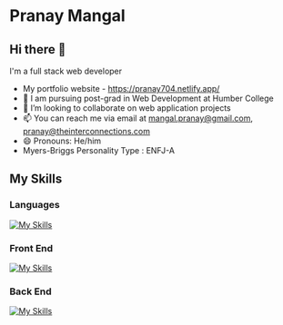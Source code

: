# Pranay Mangal
## Hi there 👋

  I'm a full stack web developer
- My portfolio website - https://pranay704.netlify.app/
- 🔭 I am pursuing post-grad in Web Development at Humber College
- 👯 I’m looking to collaborate on web application projects
- 📫 You can reach me via email at mangal.pranay@gmail.com, pranay@theinterconnections.com
- 😄 Pronouns: He/him
- Myers-Briggs Personality Type : ENFJ-A

## My Skills

### Languages
[![My Skills](https://skillicons.dev/icons?i=js,ts,cs,php)](https://skillicons.dev)

### Front End

[![My Skills](https://skillicons.dev/icons?i=html,css,react,tailwind,bootstrap,jquery,github)](https://skillicons.dev)

### Back End

[![My Skills](https://skillicons.dev/icons?i=node,express,mongodb,dotnet,laravel)](https://skillicons.dev)
